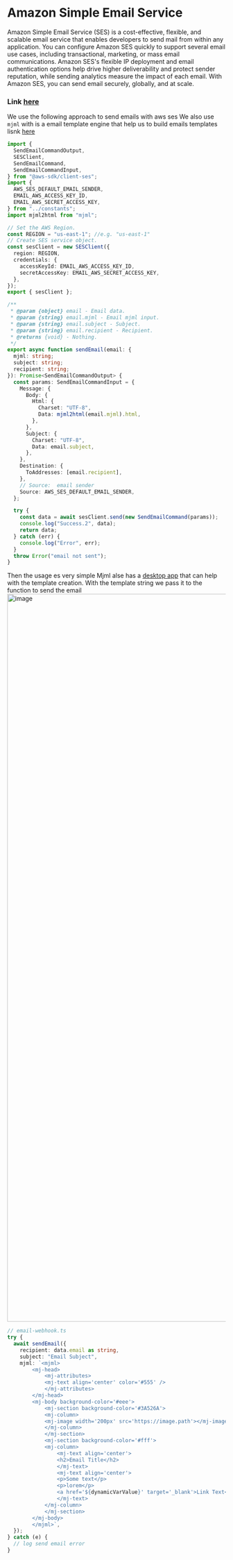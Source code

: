 # Amazon Simple Email Service

Amazon Simple Email Service (SES) is a cost-effective, flexible, and scalable email service that enables developers to send mail from within any application. You can configure Amazon SES quickly to support several email use cases, including transactional, marketing, or mass email communications. Amazon SES's flexible IP deployment and email authentication options help drive higher deliverability and protect sender reputation, while sending analytics measure the impact of each email. With Amazon SES, you can send email securely, globally, and at scale.

### Link [here](https://aws.amazon.com/ses/)

We use the following approach to send emails with aws ses
We also use `mjml` with is a email template engine that help us to build emails templates lisnk [here](https://mjml.io/)

```ts
import {
  SendEmailCommandOutput,
  SESClient,
  SendEmailCommand,
  SendEmailCommandInput,
} from "@aws-sdk/client-ses";
import {
  AWS_SES_DEFAULT_EMAIL_SENDER,
  EMAIL_AWS_ACCESS_KEY_ID,
  EMAIL_AWS_SECRET_ACCESS_KEY,
} from "../constants";
import mjml2html from "mjml";

// Set the AWS Region.
const REGION = "us-east-1"; //e.g. "us-east-1"
// Create SES service object.
const sesClient = new SESClient({
  region: REGION,
  credentials: {
    accessKeyId: EMAIL_AWS_ACCESS_KEY_ID,
    secretAccessKey: EMAIL_AWS_SECRET_ACCESS_KEY,
  },
});
export { sesClient };

/**
 * @param {object} email - Email data.
 * @param {string} email.mjml - Email mjml input.
 * @param {string} email.subject - Subject.
 * @param {string} email.recipient - Recipient.
 * @returns {void} - Nothing.
 */
export async function sendEmail(email: {
  mjml: string;
  subject: string;
  recipient: string;
}): Promise<SendEmailCommandOutput> {
  const params: SendEmailCommandInput = {
    Message: {
      Body: {
        Html: {
          Charset: "UTF-8",
          Data: mjml2html(email.mjml).html,
        },
      },
      Subject: {
        Charset: "UTF-8",
        Data: email.subject,
      },
    },
    Destination: {
      ToAddresses: [email.recipient],
    },
    // Source:  email sender
    Source: AWS_SES_DEFAULT_EMAIL_SENDER,
  };

  try {
    const data = await sesClient.send(new SendEmailCommand(params));
    console.log("Success.2", data);
    return data;
  } catch (err) {
    console.log("Error", err);
  }
  throw Error("email not sent");
}
```

Then the usage es very simple
Mjml alse has a [desktop app](https://mjml.io/download) that can help with the template creation.
With the template string we pass it to the function to send the email
<img width="1678" alt="image" src="https://user-images.githubusercontent.com/34176666/158641296-33c1a450-f515-46f6-906a-56e92a6124ac.png">


```ts
// email-webhook.ts
try {
  await sendEmail({
    recipient: data.email as string,
    subject: "Email Subject",
    mjml: `<mjml>
        <mj-head>
            <mj-attributes>
            <mj-text align='center' color='#555' />
            </mj-attributes>
        </mj-head>
        <mj-body background-color='#eee'>
            <mj-section background-color='#3A526A'>
            <mj-column>
            <mj-image width='200px' src='https://image.path'></mj-image>
            </mj-column>
            </mj-section>
            <mj-section background-color='#fff'>
            <mj-column>
                <mj-text align='center'>
                <h2>Email Title</h2>
                </mj-text>
                <mj-text align='center'>
                <p>Some text</p>
                <p>lorem</p>
                <a href='${dynamicVarValue}' target='_blank'>Link Text</a>
                </mj-text>
            </mj-column>
            </mj-section>
        </mj-body>
        </mjml>`,
  });
} catch (e) {
  // log send email error
}
```
